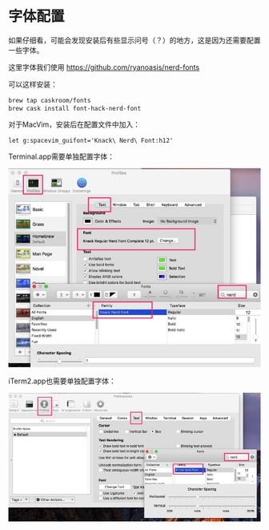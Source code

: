 # 字体配置

如果仔细看，可能会发现安装后有些显示问号（？）的地方，这是因为还需要配置一些字体。

这里字体我们使用 https://github.com/ryanoasis/nerd-fonts

可以这样安装：

```
brew tap caskroom/fonts
brew cask install font-hack-nerd-font
```

对于MacVim，安装后在配置文件中加入：

```
let g:spacevim_guifont='Knack\ Nerd\ Font:h12'
```

Terminal.app需要单独配置字体：

![](media/15148306746160.jpg)


iTerm2.app也需要单独配置字体：

![](media/15148306197631.jpg)


